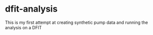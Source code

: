 # dfit-analysis
This is my first attempt at creating synthetic pump data and running the analysis on a DFIT
